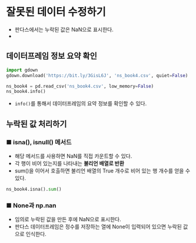 # 잘못된 데이터 수정하기 
- 판다스에서는 누락된 값은 NaN으로 표시한다.
- 

## 데이터프레임 정보 요약 확인
```py
import gdown
gdown.download('https://bit.ly/3GisL6J', 'ns_book4.csv', quiet=False)
```
```py
ns_book4 = pd.read_csv('ns_book4.csv', low_memory=False)
ns_book4.info()
```
- ```info()```를 통해서 데이터프레임의 요약 정보를 확인할 수 있다.

## 누락된 값 처리하기
### ■ isna(), isnull() 메서드
- 해당 메서드를 사용하면 NaN를 직접 카운트할 수 있다.
- 각 행이 비어 있는지를 나타내는 **불리언 배열로 반환**
- sum()을 이어서 호출하면 불리언 배열의 True 개수로 비어 있는 행 개수를 얻을 수 있다.
```py
ns_book4.isna().sum()
```

### ■ None과 np.nan
- 임의로 누락된 값을 만든 후에 NaN으로 표시한다.
- 판다스 데이터프레임은 정수를 저장하는 열에 None이 입력되어 있으면 누락된 값으로 인식한다. 
